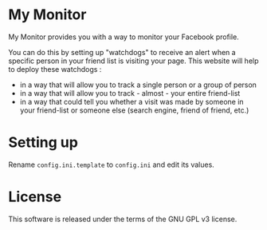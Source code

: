My Monitor
======

My Monitor provides you with a way to monitor your Facebook profile. 

You can do this by setting up "watchdogs" to receive an alert when a specific person in your friend list is visiting your page. This website will help to deploy these watchdogs :
- in a way that will allow you to track a single person or a group of person
- in a way that will allow you to track - almost - your entire friend-list
- in a way that could tell you whether a visit was made by someone in your friend-list or someone else (search engine, friend of friend, etc.)

Setting up
==========
Rename ``config.ini.template`` to ``config.ini`` and edit its values. 

License
=======
This software is released under the terms of the GNU GPL v3 license.

